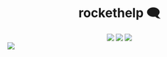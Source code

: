 <h1 align="center">rockethelp 🗨</h1>

<div align="center">
  <img src="https://img.shields.io/badge/React_Native-20232A?style=for-the-badge&logo=react&logoColor=61DAFB">
   <img src="https://img.shields.io/badge/TypeScript-007ACC?style=for-the-badge&logo=typescript&logoColor=white">
  <img src="https://img.shields.io/badge/Firebase-F29D0C?style=for-the-badge&logo=firebase&logoColor=white">
</div>


<img src="https://imgur.com/FrPoi8j.png">
